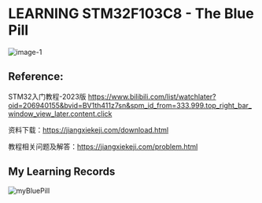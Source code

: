 # LEARNING STM32F103C8  - The Blue Pill

![image-1](https://github.com/rtlab1417/JiangXieKeJi/assets/65482062/9d559b6f-c6b7-4c5e-bb30-923b342432a0)

## Reference:
STM32入门教程-2023版
https://www.bilibili.com/list/watchlater?oid=206940155&bvid=BV1th411z7sn&spm_id_from=333.999.top_right_bar_window_view_later.content.click

资料下载：https://jiangxiekeji.com/download.html

教程相关问题及解答：https://jiangxiekeji.com/problem.html

## My Learning Records
![myBluePill](https://github.com/rtlab1417/JiangXieKeJi/assets/65482062/0403a9e8-3faa-4365-8ded-078acf9ed212)



